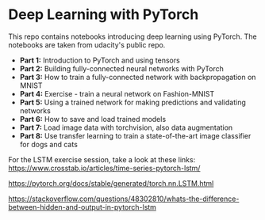 # Deep Learning with PyTorch

This repo contains notebooks introducing deep learning using PyTorch. The notebooks are taken from udacity's public repo.

* **Part 1:** Introduction to PyTorch and using tensors
* **Part 2:** Building fully-connected neural networks with PyTorch
* **Part 3:** How to train a fully-connected network with backpropagation on MNIST
* **Part 4:** Exercise - train a neural network on Fashion-MNIST
* **Part 5:** Using a trained network for making predictions and validating networks
* **Part 6:** How to save and load trained models
* **Part 7:** Load image data with torchvision, also data augmentation
* **Part 8:** Use transfer learning to train a state-of-the-art image classifier for dogs and cats

For the LSTM exercise session, take a look at these links:
https://www.crosstab.io/articles/time-series-pytorch-lstm/

https://pytorch.org/docs/stable/generated/torch.nn.LSTM.html

https://stackoverflow.com/questions/48302810/whats-the-difference-between-hidden-and-output-in-pytorch-lstm
